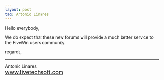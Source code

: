 ```yaml
---
layout: post
tag: Antonio Linares
---
```


Hello everybody, 


We do expect that these new forums will provide a much better service to the FiveWin users community. 

regards, 

<hr style="border-top: 2px solid #eee;">
Antonio Linares <br>
<a href="http://www.fivetechsoft.com" style="font-size: large;">www.fivetechsoft.com</a>
